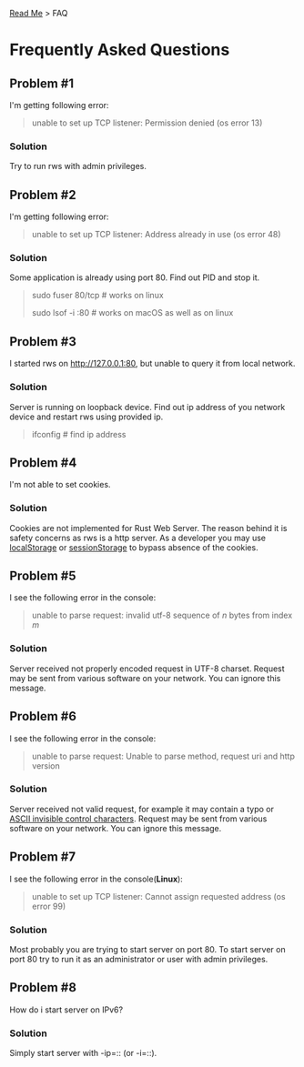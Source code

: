 [Read Me](README.md) > FAQ

# Frequently Asked Questions

## Problem #1 
I'm getting following error:
> unable to set up TCP listener: Permission denied (os error 13)

### Solution
Try to run rws with admin privileges.

## Problem #2 
I'm getting following error:
> unable to set up TCP listener: Address already in use (os error 48)


### Solution
Some application is already using port 80. 
Find out PID and stop it.

> sudo fuser 80/tcp # works on linux
> 
> sudo lsof -i :80 # works on macOS as well as on linux

## Problem #3
I started rws on http://127.0.0.1:80, 
but unable to query it from local network.

### Solution
Server is running on loopback device. Find out ip address 
of you network device and restart rws
using provided ip.

> ifconfig # find ip address

## Problem #4
I'm not able to set cookies.

### Solution
Cookies are not implemented for Rust Web Server. 
The reason behind it is safety concerns as
rws is a http server. As a developer you may use
[localStorage](https://developer.mozilla.org/en-US/docs/Web/API/Window/localStorage) or [sessionStorage](https://developer.mozilla.org/en-US/docs/Web/API/Window/sessionStorage) to bypass absence
of the cookies.

## Problem #5
I see the following error in the console:
> unable to parse request: invalid utf-8 sequence of _n_ bytes from index _m_

### Solution
Server received not properly encoded request in UTF-8 charset. Request may be sent from various software on your network. You can ignore this message.


## Problem #6
I see the following error in the console:
> unable to parse request: Unable to parse method, request uri and http version

### Solution
Server received not valid request, for example it may contain a typo or [ASCII invisible control characters](https://en.wikipedia.org/wiki/Control_character). Request may be sent from various software on your network. You can ignore this message.

## Problem #7
I see the following error in the console(**Linux**):
> unable to set up TCP listener: Cannot assign requested address (os error 99) 
> 

### Solution
Most probably you are trying to start server on port 80. To start server on port 80 try to run it as an administrator or user with admin privileges.


## Problem #8
How do i start server on IPv6?

### Solution
Simply start server with -ip=:: (or -i=::).

